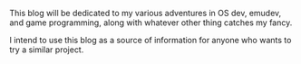 This blog will be dedicated to my various adventures in OS dev, emudev, and game programming, along with whatever other thing catches my fancy.

I intend to use this blog as a source of information for anyone who wants to try a similar project.